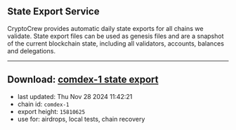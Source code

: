 ## State Export Service
CryptoCrew provides automatic daily state exports for all chains we validate. State export files can be used as genesis files and are a snapshot of the current blockchain state, including all validators, accounts, balances and delegations.

---
**Download: [comdex-1 state export](https://dl-eu2.ccvalidators.com/SERVICE/comdex/comdex-1_export_15810625.json)**
---

- last updated: Thu Nov 28 2024 11:42:21
- chain id: `comdex-1`
- export height: `15810625`
- use for: airdrops, local tests, chain recovery
